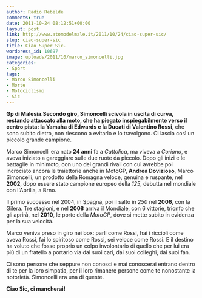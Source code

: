 ```yaml
---
author: Radio Rebelde
comments: true
date: 2011-10-24 08:12:51+00:00
layout: post
link: http://www.atomodelmale.it/2011/10/24/ciao-super-sic/
slug: ciao-super-sic
title: Ciao Super Sic.
wordpress_id: 10697
image: uploads/2011/10/marco_simoncelli.jpg
categories:
- Sport
tags:
- Marco Simoncelli
- Morte
- Motociclismo
- Sic
---
```


**Gp di Malesia.**Secondo giro,** Simoncelli **scivola in uscita di curva, restando attaccato alla moto, che ha piegato inspiegabilmente verso il centro pista: la Yamaha di** Edwards **e la Ducati di** Valentino Rossi**, che sono subito dietro, non riescono a evitarlo e lo travolgono.
Ci lascia così un piccolo grande campione.

Marco Simoncelli era nato **24 anni** fa a _Cattolica_, ma viveva a _Coriano_, e aveva iniziato a gareggiare sulle due ruote da piccolo. Dopo gli inizi e le battaglie in minimoto, con uno dei grandi rivali con cui avrebbe poi incrociato ancora le traiettorie anche in MotoGP, **Andrea Dovizioso**, Marco Simoncelli, un prodotto della Romagna veloce, genuina e ruspante, nel **2002**, dopo essere stato campione europeo della _125_, debutta nel mondiale con l'Aprilia, a Brno.

Il primo successo nel 2004, in Spagna, poi il salto in _250_ nel **2006**, con la Gilera. Tre stagioni, e nel **2008** arriva il Mondiale, con 6 vittorie, trionfo che gli aprirà, nel **2010**, le porte della _MotoGP_, dove si mette subito in evidenza per la sua velocità.

Marco veniva preso in giro nei box: parli come Rossi, hai i riccioli come aveva Rossi, fai lo spiritoso come Rossi, sei veloce come Rossi. E il destino ha voluto che fosse proprio un colpo involontario di quello che per lui era più di un fratello a portarlo via dai suoi cari, dai suoi colleghi, dai suoi fan.

Ci sono persone che seppure non conosci e mai conoscerai entrano dentro di te per la loro simpatia, per il loro rimanere persone come te nonostante la notorietà. Simoncelli era una di queste.

**Ciao Sic, ci mancherai!**
